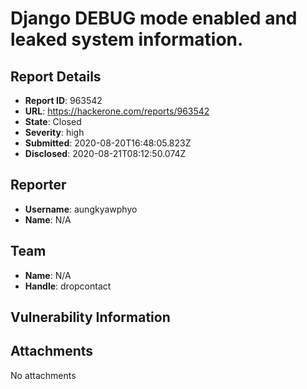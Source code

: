 # Django DEBUG mode enabled and leaked system information.

## Report Details
- **Report ID**: 963542
- **URL**: https://hackerone.com/reports/963542
- **State**: Closed
- **Severity**: high
- **Submitted**: 2020-08-20T16:48:05.823Z
- **Disclosed**: 2020-08-21T08:12:50.074Z

## Reporter
- **Username**: aungkyawphyo
- **Name**: N/A

## Team
- **Name**: N/A
- **Handle**: dropcontact

## Vulnerability Information


## Attachments
No attachments
